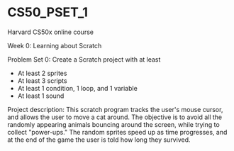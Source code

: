 # CS50_PSET_1
Harvard CS50x online course

Week 0: Learning about Scratch

Problem Set 0: Create a Scratch project with at least
- At least 2 sprites
- At least 3 scripts
- At least 1 condition, 1 loop, and 1 variable
- At least 1 sound

Project description: This scratch program tracks the user's mouse cursor, and allows the user to move a cat around. The objective is to avoid all the randomly appearing animals bouncing around the screen, while trying to collect "power-ups." The random sprites speed up as time progresses, and at the end of the game the user is told how long they survived.
